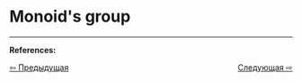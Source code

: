# Monoid's group

---

**References:**

<div style="display: flex; justify-content: space-between;">
    <a href="typeclass/index">&#8678; Предыдущая</a>
    <a href="typeclass/monoid/semigroup">Следующая &#8680;</a>
</div>
